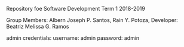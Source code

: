 Repository foe Software Development Term 1 2018-2019

Group Members: Albern Joseph P. Santos, Rain Y. Potoza, Developer: Beatriz Melissa G. Ramos 

admin credentials: username: admin	password: admin
